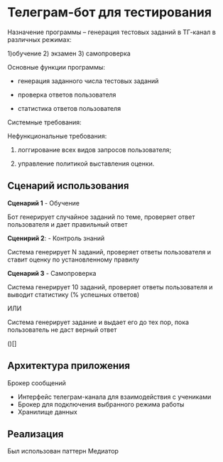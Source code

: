 # Телеграм-бот для тестирования

Назначение программы – генерация тестовых заданий в ТГ-канал в различных режимах: 

1)обучение 2) экзамен 3) самопроверка

Основные функции программы:

- генерация заданного числа тестовых заданий

- проверка ответов пользователя

- статистика ответов пользователя

Системные требования: 

Нефункциональные требования:

1)	логгирование всех видов запросов пользователя;

2)	управление политикой выставления оценки.



## Сценарий использования

**Сценарий 1** - Обучение

Бот генерирует случайное заданий по теме, проверяет ответ пользователя и дает правильный ответ

**Сценирий 2**: - Контроль знаний

Система генерирует N заданий, проверяет ответы пользователя и ставит оценку по установленному правилу

**Сценарий 3** - Самопроверка

Система генерирует 10 заданий, проверяет ответы пользователя и выводит статистику (% успешных ответов)

ИЛИ

Система генерирует задание и выдает его до тех пор, пока пользователь не даст верный ответ

()[]

## Архитектура приложения

Брокер сообщений 

- Интерфейс телеграм-канала для взаимодействия с учениками
- Брокер для подключения выбранного режима работы
- Хранилище данных




## Реализация

Был использован паттерн Медиатор
